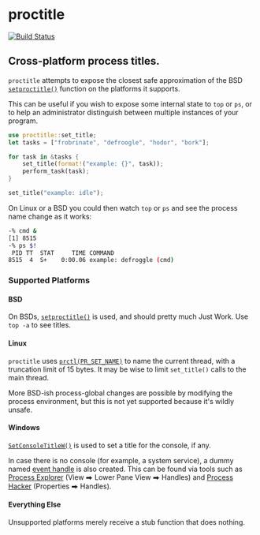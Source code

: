 # proctitle

[![Build Status](https://travis-ci.org/Freaky/rust-proctitle.svg?branch=master)](https://travis-ci.org/Freaky/rust-proctitle)

## Cross-platform process titles.

`proctitle` attempts to expose the closest safe approximation of the BSD
[`setproctitle()`] function on the platforms it supports.

This can be useful if you wish to expose some internal state to `top` or `ps`,
or to help an administrator distinguish between multiple instances of your
program.

```rust
use proctitle::set_title;
let tasks = ["frobrinate", "defroogle", "hodor", "bork"];

for task in &tasks {
    set_title(format!("example: {}", task));
    perform_task(task);
}

set_title("example: idle");
```

On Linux or a BSD you could then watch `top` or `ps` and see the process name
change as it works:

```sh
-% cmd &
[1] 8515
-% ps $!
 PID TT  STAT     TIME COMMAND
8515  4  S+    0:00.06 example: defroggle (cmd)
```

### Supported Platforms

#### BSD

On BSDs, [`setproctitle()`] is used, and should pretty much Just Work.  Use
`top -a` to see titles.

#### Linux

`proctitle` uses [`prctl(PR_SET_NAME)`][prctl] to name the current thread, with
a truncation limit of 15 bytes.  It may be wise to limit `set_title()` calls to
the main thread.

More BSD-ish process-global changes are possible by modifying the process
environment, but this is not yet supported because it's wildly unsafe.

#### Windows

[`SetConsoleTitleW()`] is used to set a title for the console, if any.

In case there is no console (for example, a system service), a dummy named
[event handle] is also created.  This can be found via tools such as
[Process Explorer] (View ⮕ Lower Pane View ⮕ Handles) and [Process Hacker]
(Properties ⮕ Handles).

#### Everything Else

Unsupported platforms merely receive a stub function that does nothing.

[`setproctitle()`]: https://www.freebsd.org/cgi/man.cgi?query=setproctitle&sektion=3
[prctl]: http://man7.org/linux/man-pages/man2/prctl.2.html
[`SetConsoleTitleW()`]: https://docs.microsoft.com/en-us/windows/console/setconsoletitle
[event handle]: https://docs.microsoft.com/en-us/windows/desktop/api/synchapi/nf-synchapi-createeventa
[Process Explorer]: https://docs.microsoft.com/en-us/sysinternals/downloads/process-explorer
[Process Hacker]: https://processhacker.sourceforge.io/
